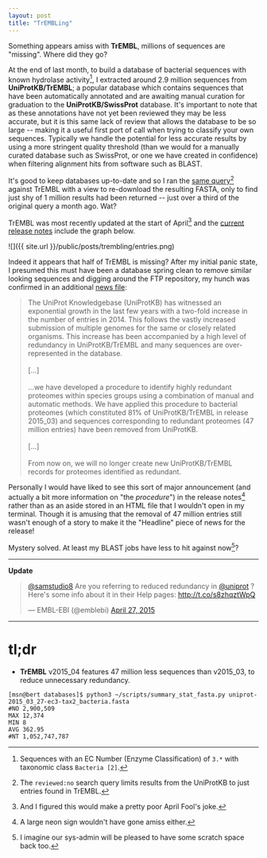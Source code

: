 ```yaml
---
layout: post
title: "TrEMBLing"
---
```


Something appears amiss with **TrEMBL**, millions of sequences are "missing". Where did they go?

At the end of last month, to build a database of bacterial sequences with known hydrolase activity[^1], I extracted
around 2.9 million sequences from **UniProtKB/TrEMBL**; a popular database which contains sequences that have
been automatically annotated and are awaiting manual curation for graduation to the **UniProtKB/SwissProt**
database. It's important to note that as these annotations have not yet been reviewed they may be less accurate,
but it is this same lack of review that allows the database to be so large -- making it a useful first port of call
when trying to classify your own sequences. Typically we handle the potential for less accurate results by using a
more stringent quality threshold (than we would for a manually curated database such as SwissProt, or one we have
created in confidence) when filtering alignment hits from software such as BLAST.

It's good to keep databases up-to-date and so I ran the [same query](http://www.uniprot.org/uniprot/?query=ec%3A3.*+AND+taxonomy%3A%22Bacteria+%5B2%5D%22+AND+reviewed%3Ano)[^2]
against TrEMBL with a view to re-download the resulting FASTA, only to find just shy of 1 million results had
been returned -- just over a third of the original query a month ago. Wat?

TrEMBL was most recently updated at the start of April[^3] and the [current release notes](http://www.ebi.ac.uk/uniprot/TrEMBLstats)
include the graph below.

![]({{ site.url }}/public/posts/trembling/entries.png)

Indeed it appears that half of TrEMBL is missing? After my initial panic state,
I presumed this must have been a database spring clean to
remove similar looking sequences and digging around the FTP repository, my hunch was confirmed in an additional
[news file](ftp://ftp.uniprot.org/pub/databases/uniprot/current_release/news.html):

<blockquote>
The UniProt Knowledgebase (UniProtKB) has witnessed an exponential growth in the last few years with a two-fold increase in the number of entries in 2014. This follows the vastly increased submission of multiple genomes for the same or closely related organisms. This increase has been accompanied by a high level of redundancy in UniProtKB/TrEMBL and many sequences are over-represented in the database.
</br></br>[...]</br></br>
...we have developed a procedure to identify highly redundant proteomes within species groups using a combination of manual and automatic methods. We have applied this procedure to bacterial proteomes (which constituted 81% of UniProtKB/TrEMBL in release 2015_03) and sequences corresponding to redundant proteomes (47 million entries) have been removed from UniProtKB.
</br></br>[...]</br></br>
From now on, we will no longer create new UniProtKB/TrEMBL records for proteomes identified as redundant.
</blockquote>

Personally I would have liked to see this sort of major announcement (and actually a bit more information on "the *procedure*") in the release notes[^4] rather than as an aside
stored in an HTML file that I wouldn't open in my terminal. Though it is amusing that the removal of 47 million
entries still wasn't enough of a story to make it the "Headline" piece of news for the release!

Mystery solved. At least my BLAST jobs have less to hit against now[^5]?

* * *

<p class="message"><b>Update</b><br />
<blockquote class="twitter-tweet" lang="en"><p><a href="https://twitter.com/samstudio8">@samstudio8</a> Are you referring to reduced redundancy in <a href="https://twitter.com/uniprot">@uniprot</a> ? Here&#39;s some info about it in their Help pages: <a href="http://t.co/s8zhqztWpQ">http://t.co/s8zhqztWpQ</a></p>&mdash; EMBL-EBI (@emblebi) <a href="https://twitter.com/emblebi/status/592603637525979136">April 27, 2015</a></blockquote>
<script async src="//platform.twitter.com/widgets.js" charset="utf-8"></script>
</p>

* * *

# tl;dr
* **TrEMBL** v2015\_04 features 47 million less sequences than v2015\_03, to reduce unnecessary redundancy.

[^1]: Sequences with an EC Number (Enzyme Classification) of `3.*` with taxonomic class `Bacteria [2]`.

  ```
  [msn@bert databases]$ python3 ~/scripts/summary_stat_fasta.py uniprot-2015_03_27-ec3-tax2_bacteria.fasta
  #NO 2,900,509
  MAX 12,374
  MIN 8
  AVG 362.95
  #NT 1,052,747,787
  ```

[^2]: The `reviewed:no` search query limits results from the UniProtKB to just entries found in TrEMBL.

[^3]: And I figured this would make a pretty poor April Fool's joke.

[^4]: A large neon sign wouldn't have gone amiss either.

[^5]: I imagine our sys-admin will be pleased to have some scratch space back too.
